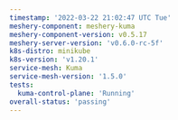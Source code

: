 ```yaml
---
timestamp: '2022-03-22 21:02:47 UTC Tue'
meshery-component: meshery-kuma
meshery-component-version: v0.5.17
meshery-server-version: 'v0.6.0-rc-5f'
k8s-distro: minikube
k8s-version: 'v1.20.1'
service-mesh: Kuma
service-mesh-version: '1.5.0'
tests:
  kuma-control-plane: 'Running'
overall-status: 'passing'
---
```

